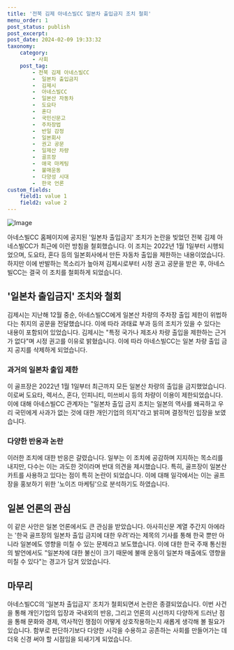 ```yaml
---
title: '전북 김제 아네스빌CC 일본차 출입금지 조치 철회'
menu_order: 1
post_status: publish
post_excerpt: 
post_date: 2024-02-09 19:33:32
taxonomy:
    category:
        - 사회
    post_tag:
        - 전북 김제 아네스빌CC
        -  일본차 출입금지
        -  김제시
        -  아네스빌CC
        -  일본산 자동차
        -  도요타
        -  혼다
        -  국민신문고
        -  주차장법
        -  반일 감정
        -  일본회사
        -  권고 공문
        -  일제산 차량
        -  골프장
        -  애국 마케팅
        -  불매운동
        -  다양성 시대
        -  한국 언론
custom_fields:
    field1: value 1
    field2: value 2
---
```


![Image](https://imgnews.pstatic.net/image/023/2024/02/09/0003815924_001_20240209122601081.jpg?type=w647)

아네스빌CC 홈페이지에 공지된 '일본차 출입금지' 조치가 논란을 빚었던 전북 김제 아네스빌CC가 최근에 이런 방침을 철회했습니다. 이 조치는 2022년 1월 1일부터 시행되었으며, 도요타, 혼다 등의 일본회사에서 만든 자동차 출입을 제한하는 내용이었습니다. 하지만 이에 반발하는 목소리가 높아져 김제시로부터 시정 권고 공문을 받은 후, 아네스빌CC는 결국 이 조치를 철회하게 되었습니다.
## '일본차 출입금지' 조치와 철회
김제시는 지난해 12월 중순, 아네스빌CC에게 일본산 차량의 주차장 출입 제한이 위법하다는 취지의 공문을 전달했습니다. 이에 따라 과태료 부과 등의 조치가 있을 수 있다는 내용이 포함되어 있었습니다. 김제시는 "특정 국가나 제조사 차량 출입을 제한하는 근거가 없다"며 시정 권고를 이유로 밝혔습니다. 이에 따라 아네스빌CC는 일본 차량 출입 금지 공지를 삭제하게 되었습니다.
### 과거의 일본차 출입 제한
이 골프장은 2022년 1월 1일부터 최근까지 모든 일본산 차량의 출입을 금지했었습니다. 이로써 도요타, 렉서스, 혼다, 인피니티, 미쓰비시 등의 차량이 이용이 제한되었습니다. 이에 대해 아네스빌CC 관계자는 "일본차 출입 금지 조치는 일본의 역사를 왜곡하고 우리 국민에게 사과가 없는 것에 대한 개인기업의 의지"라고 밝히며 결정적인 입장을 보였습니다.
### 다양한 반응과 논란
이러한 조치에 대한 반응은 갈렸습니다. 일부는 이 조치에 공감하며 지지하는 목소리를 내지만, 다수는 이는 과도한 것이라며 반대 의견을 제시했습니다. 특히, 골프장이 일본산 카트를 사용하고 있다는 점이 특히 논란이 되었습니다. 이에 대해 일각에서는 이는 골프장을 홍보하기 위한 '노이즈 마케팅'으로 분석하기도 하였습니다.
## 일본 언론의 관심
이 같은 사안은 일본 언론에서도 큰 관심을 받았습니다. 아사히신문 계열 주간지 아에라는 '한국 골프장의 일본차 출입 금지에 대한 우려'라는 제목의 기사를 통해 한국 뿐만 아니라 일본에도 영향을 미칠 수 있는 문제라고 보도했습니다. 이에 대한 한국 주재 통신원의 발언에서도 "일본차에 대한 불신이 크기 때문에 불매 운동이 일본차 매출에도 영향을 미칠 수 있다"는 경고가 담겨 있었습니다.
## 마무리
아네스빌CC의 '일본차 출입금지' 조치가 철회되면서 논란은 종결되었습니다. 이번 사건을 통해 개인기업의 입장과 국내외의 반응, 그리고 언론의 시선까지 다양하게 드러난 점을 통해 문화와 경제, 역사적인 쟁점이 어떻게 상호작용하는지 새롭게 생각해 볼 필요가 있습니다. 함부로 판단하기보다 다양한 시각을 수용하고 공존하는 사회를 만들어가는 데 더욱 신경 써야 할 시점임을 되새기게 되었습니다.
